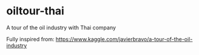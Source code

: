 # oiltour-thai

A tour of the oil industry with Thai company

Fully inspired from: https://www.kaggle.com/javierbravo/a-tour-of-the-oil-industry
